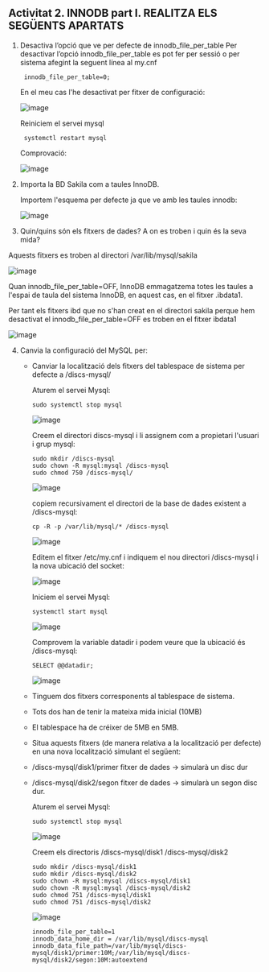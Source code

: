 ## Activitat 2. INNODB part I. REALITZA ELS SEGÜENTS APARTATS
1. Desactiva l’opció que ve per defecte de innodb_file_per_table
    Per desactivar l’opció innodb_file_per_table es pot fer per sessió o per sistema afegint la seguent línea al my.cnf
        
        innodb_file_per_table=0;
    En el meu cas l'he desactivat per fitxer de configuració:
    
    ![image](https://user-images.githubusercontent.com/61474562/161381390-c0b58909-d299-41db-acd5-3185369f5ab8.png)
    
    Reiniciem el servei mysql
    
        systemctl restart mysql
        
    Comprovació:
    
    ![image](https://user-images.githubusercontent.com/61474562/161381496-87184314-a7de-45e8-903e-25d6918d1ed2.png)


2. Importa la BD Sakila com a taules InnoDB. 
    
    Importem l'esquema per defecte ja que ve amb les taules innodb:
    
    ![image](https://user-images.githubusercontent.com/61474562/158664448-a3c5b17c-017a-4dd4-bc51-0438546d39c4.png)


3.    Quin/quins són els fitxers de dades? A on es troben i quin és la seva mida?
   
   Aquests fitxers es troben al directori /var/lib/mysql/sakila
    
   ![image](https://user-images.githubusercontent.com/61474562/161381582-291f091a-20f0-4483-b179-fdbd5efbdc73.png)
   
   Quan innodb_file_per_table=OFF, InnoDB emmagatzema totes les taules a l'espai de taula del sistema InnoDB, en aquest cas, en el fitxer .ibdata1.
   
   Per tant els fitxers ibd que no s'han creat en el directori sakila perque hem desactivat el innodb_file_per_table=OFF es troben en el fitxer ibdata1
   
   ![image](https://user-images.githubusercontent.com/61474562/161381773-24593c38-d255-418d-be38-ca99b5e2d368.png)

   
4.    Canvia la configuració del MySQL per:
      - Canviar la localització dels fitxers del tablespace de sistema per defecte a /discs-mysql/
        
        Aturem el servei Mysql:
        
            sudo systemctl stop mysql
        
        ![image](https://user-images.githubusercontent.com/61474562/161381920-9e159cf2-c08c-4ae8-9fb3-eab7d6fc44e9.png)
        
        Creem el directori discs-mysql i li assignem com a propietari l'usuari i grup mysql:
        
            sudo mkdir /discs-mysql
            sudo chown -R mysql:mysql /discs-mysql
            sudo chmod 750 /discs-mysql/

        ![image](https://user-images.githubusercontent.com/61474562/161381973-3b752839-2326-4aab-8948-42436846b5de.png)
        
        copiem recursivament el directori de la base de dades existent a /discs-mysql:
        
            cp -R -p /var/lib/mysql/* /discs-mysql
        
        ![image](https://user-images.githubusercontent.com/61474562/161382006-09230d5b-c316-46c4-b053-57aa076e069a.png)
        
        Editem el fitxer /etc/my.cnf i indiquem el nou directori /discs-mysql i la nova ubicació del socket:
        
        ![image](https://user-images.githubusercontent.com/61474562/161382289-f51a87d5-7ab3-4362-8778-3a4bd9b6ec9d.png)
        
        Iniciem el servei Mysql:
        
            systemctl start mysql

        ![image](https://user-images.githubusercontent.com/61474562/161382310-d44d9bb4-1cce-47b2-a21d-9e1df8de2a16.png)
        
        Comprovem la variable datadir i podem veure que la ubicació és /discs-mysql:
        
            SELECT @@datadir;

        ![image](https://user-images.githubusercontent.com/61474562/161382328-d6bdf703-2ad9-4c59-aa72-9d37b948b9b2.png)
        
      - Tinguem dos fitxers corresponents al tablespace de sistema.
      - Tots dos han de tenir la mateixa mida inicial (10MB) 
      - El tablespace ha de créixer de 5MB en 5MB.
      - Situa aquests fitxers (de manera relativa a la localització per defecte) en una nova localització simulant el següent:
      - /discs-mysql/disk1/primer fitxer de dades → simularà un disc dur
      - /discs-mysql/disk2/segon fitxer de dades → simularà un segon disc dur.
        
        Aturem el servei Mysql:
        
            sudo systemctl stop mysql
        
        ![image](https://user-images.githubusercontent.com/61474562/161381920-9e159cf2-c08c-4ae8-9fb3-eab7d6fc44e9.png)
        
        Creem els directoris /discs-mysql/disk1 /discs-mysql/disk2
        
            sudo mkdir /discs-mysql/disk1
            sudo mkdir /discs-mysql/disk2
            sudo chown -R mysql:mysql /discs-mysql/disk1
            sudo chown -R mysql:mysql /discs-mysql/disk2
            sudo chmod 751 /discs-mysql/disk1
            sudo chmod 751 /discs-mysql/disk2
        
        ![image](https://user-images.githubusercontent.com/61474562/161382962-4d651ea9-3fca-4cf5-adfc-ec2c4b90bab0.png)

        
        
        
        
            innodb_file_per_table=1
            innodb_data_home_dir = /var/lib/mysql/discs-mysql
            innodb_data_file_path=/var/lib/mysql/discs-mysql/disk1/primer:10M;/var/lib/mysql/discs-mysql/disk2/segon:10M:autoextend


